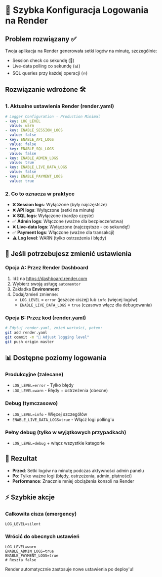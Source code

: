 # 🚀 Szybka Konfiguracja Logowania na Render

## Problem rozwiązany ✅
Twoja aplikacja na Render generowała setki logów na minutę, szczególnie:
- Session check co sekundę (🔐)
- Live-data polling co sekundę (📊) 
- SQL queries przy każdej operacji (🔥)

## Rozwiązanie wdrożone 🛠️

### 1. Aktualne ustawienia Render (render.yaml)
```yaml
# Logger Configuration - Production Minimal
- key: LOG_LEVEL
  value: warn
- key: ENABLE_SESSION_LOGS
  value: false
- key: ENABLE_API_LOGS  
  value: false
- key: ENABLE_SQL_LOGS
  value: false
- key: ENABLE_ADMIN_LOGS
  value: true
- key: ENABLE_LIVE_DATA_LOGS
  value: false
- key: ENABLE_PAYMENT_LOGS
  value: true
```

### 2. Co to oznacza w praktyce
- ❌ **Session logs**: Wyłączone (były najczęstsze)
- ❌ **API logs**: Wyłączone (setki na minutę)
- ❌ **SQL logs**: Wyłączone (bardzo częste)
- ✅ **Admin logs**: Włączone (ważne dla bezpieczeństwa)
- ❌ **Live-data logs**: Wyłączone (najczęstsze - co sekundę!)
- ✅ **Payment logs**: Włączone (ważne dla transakcji)
- ⚠️ **Log level**: WARN (tylko ostrzeżenia i błędy)

## 🔄 Jeśli potrzebujesz zmienić ustawienia

### Opcja A: Przez Render Dashboard
1. Idź na https://dashboard.render.com
2. Wybierz swoją usługę `automentor`
3. Zakładka **Environment**
4. Dodaj/zmień zmienne:
   - `LOG_LEVEL` = `error` (jeszcze ciszej) lub `info` (więcej logów)
   - `ENABLE_LIVE_DATA_LOGS` = `true` (czasowo włącz dla debugowania)

### Opcja B: Przez kod (render.yaml)
```bash
# Edytuj render.yaml, zmień wartości, potem:
git add render.yaml
git commit -m "🔧 Adjust logging level"
git push origin master
```

## 📊 Dostępne poziomy logowania

### Produkcyjne (zalecane)
- `LOG_LEVEL=error` - Tylko błędy
- `LOG_LEVEL=warn` - Błędy + ostrzeżenia (obecne)

### Debug (tymczasowo)
- `LOG_LEVEL=info` - Więcej szczegółów
- `ENABLE_LIVE_DATA_LOGS=true` - Włącz logi polling'u

### Pełny debug (tylko w wyjątkowych przypadkach)
- `LOG_LEVEL=debug` + włącz wszystkie kategorie

## 🎯 Rezultat
- **Przed**: Setki logów na minutę podczas aktywności admin panelu
- **Po**: Tylko ważne logi (błędy, ostrzeżenia, admin, płatności)
- **Performance**: Znacznie mniej obciążenia konsoli na Render

## ⚡ Szybkie akcje

### Całkowita cisza (emergency)
```
LOG_LEVEL=silent
```

### Wrócić do obecnych ustawień
```
LOG_LEVEL=warn
ENABLE_ADMIN_LOGS=true
ENABLE_PAYMENT_LOGS=true
# Reszta false
```

Render automatycznie zastosuje nowe ustawienia po deploy'u!